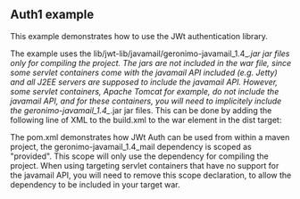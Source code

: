 Auth1 example
-------------------

This example demonstrates how to use the JWt authentication library.

The example uses the lib/jwt-lib/javamail/geronimo-javamail_1.4_*.jar jar 
files only for compiling the project. The jars are not included in the 
war file, since some servlet containers come with the javamail API included 
(e.g. Jetty) and all J2EE servers are supposed to include the javamail API. 
However, some servlet containers, Apache Tomcat for example,
do not include the javamail API, and for these containers, you will need
to implicitely include the geronimo-javamail_1.4_*.jar jar files. This can
be done by adding the following line of XML to the build.xml to the war 
element in the dist target:
<lib dir="${jwt-lib.dir}/javamail/" includes="*.jar" />

The pom.xml demonstrates how JWt Auth can be used from within a maven 
project, the geronimo-javamail_1.4_mail dependency is scoped as "provided".
This scope will only use the dependency for compiling the project.
When using targeting servlet containers that have no support
for the javamail API, you will need to remove this scope declaration,
to allow the dependency to be included in your target war.

